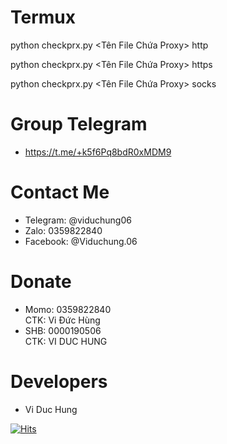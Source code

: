 # Termux
python checkprx.py <Time Out> <Tên File Chứa Proxy> http

python checkprx.py <Time Out> <Tên File Chứa Proxy> https

python checkprx.py <Time Out> <Tên File Chứa Proxy> socks
# Group Telegram 
* https://t.me/+k5f6Pq8bdR0xMDM9
# Contact Me 
* Telegram: @viduchung06
* Zalo: 0359822840
* Facebook: @Viduchung.06

# Donate 
* Momo: 0359822840 <br>
CTK: Vi Đức Hùng 
* SHB: 0000190506 <br>
CTK: VI DUC HUNG 

# Developers
* Vi Duc Hung

[![Hits](https://hits.seeyoufarm.com/api/count/incr/badge.svg?url=https://github.com/ViDucHung2006/CheckProxyhit-counter&count_bg=%230BD4FF&title_bg=%23525050&icon=github.svg&icon_color=%23000000&title=Views&edge_flat=true)](https://hits.seeyoufarm.com)



